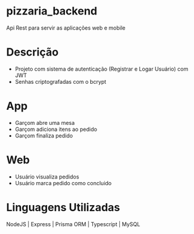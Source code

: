 # pizzaria_backend
Api Rest para servir as aplicações web e mobile 

# Descrição 
- Projeto com sistema de autenticação (Registrar e Logar Usuário) com JWT 
- Senhas criptografadas com o bcrypt

# App
- Garçom abre uma mesa
- Garçom adiciona itens ao pedido
- Garçom finaliza pedido

# Web
- Usuário visualiza pedidos
- Usuário marca pedido como concluido

# Linguagens Utilizadas
NodeJS | Express | Prisma ORM | Typescript | MySQL
